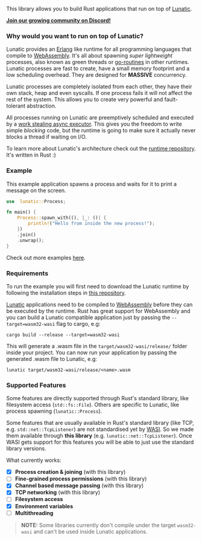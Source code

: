 This library allows you to build Rust applications that run on top of [Lunatic][1].

[**Join our growing community on Discord!**](https://discord.gg/b7zDqpXpB4)

### Why would you want to run on top of Lunatic?

Lunatic provides an [Erlang][2] like runtime for all programming languages that compile to [WebAssembly][3].
It's all about spawning _super lightweight_ processes, also known as green threads or [go-routines][5] in other
runtimes. Lunatic processes are fast to create, have a small memory footprint and a low scheduling
overhead. They are designed for **MASSIVE** concurrency.

Lunatic processes are completely isolated from each other, they have their own stack, heap and even syscalls. If one
process fails it will not affect the rest of the system. This allows you to create very powerful and fault-tolerant
abstraction.

All processes running on Lunatic are preemptively scheduled and executed by a [work stealing async executor][6]. This
gives you the freedom to write simple _blocking_ code, but the runtime is going to make sure it actually never blocks
a thread if waiting on I/O.

To learn more about Lunatic's architecture check out the [runtime repository][1]. It's written in Rust :)

### Example

This example application spawns a process and waits for it to print a message on the screen.

```rust
use  lunatic::Process;

fn main() {
    Process::spawn_with((), |_: ()| {
        println!("Hello from inside the new process!");
    })
    .join()
    .unwrap();
}
```

Check out more examples [here](https://github.com/lunatic-solutions/rust-lib/tree/main/examples).

### Requirements

To run the example you will first need to download the Lunatic runtime by following the installation steps in
[this repository][1].

[Lunatic][1] applications need to be compiled to [WebAssembly][3] before they can be executed by the runtime.
Rust has great support for WebAssembly and you can build a Lunatic compatible application just by passing the
`--target=wasm32-wasi` flag to cargo, e.g:

```
cargo build --release --target=wasm32-wasi
```

This will generate a .wasm file in the `target/wasm32-wasi/release/` folder inside your project.
You can now run your application by passing the generated .wasm file to Lunatic, e.g:

```
lunatic target/wasm32-wasi/release/<name>.wasm
```

### Supported Features

Some features are directly supported through Rust's standard library, like filesystem access (`std::fs::File`).
Others are specific to Lunatic, like process spawning (`lunatic::Process`).

Some features that are usually available in Rust's standard library (like TCP, e.g. `std::net::TcpListener`) are
not standardised yet by [WASI][4]. So we made them available through **this library** (e.g. `lunatic::net::TcpListener`).
Once WASI gets support for this features you will be able to just use the standard library versions.

What currently works:

- [x] **Process creation & joining** (with this library)
- [ ] **Fine-grained process permissions** (with this library)
- [x] **Channel based message passing** (with this library)
- [x] **TCP networking** (with this library)
- [ ] **Filesystem access**
- [x] **Environment variables**
- [ ] **Multithreading**

> **NOTE:**
> Some libraries currently don't compile under the target `wasm32-wasi` and can't be used inside Lunatic applications.

[1]: https://github.com/lunatic-solutions/lunatic
[2]: https://www.erlang.org/
[3]: https://webassembly.org/
[4]: https://wasi.dev/
[5]: https://golangbot.com/goroutines
[6]: https://docs.rs/smol
